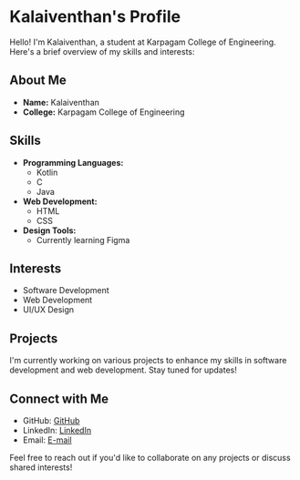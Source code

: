 # Kalaiventhan's Profile

Hello! I'm Kalaiventhan, a student at Karpagam College of Engineering. Here's a brief overview of my skills and interests:

## About Me
- **Name:** Kalaiventhan
- **College:** Karpagam College of Engineering

## Skills
- **Programming Languages:**
  - Kotlin
  - C
  - Java
- **Web Development:**
  - HTML
  - CSS
- **Design Tools:**
  - Currently learning Figma

## Interests
- Software Development
- Web Development
- UI/UX Design

## Projects
I'm currently working on various projects to enhance my skills in software development and web development. Stay tuned for updates!

## Connect with Me
- GitHub: [GitHub](https://github.com/KKALAIVENTHAN)
- LinkedIn: [LinkedIn](https://www.linkedin.com/in/k-kalaiventhan-227109254/)
- Email: [E-mail](kalsikalai7@gmail.com)

Feel free to reach out if you'd like to collaborate on any projects or discuss shared interests!
